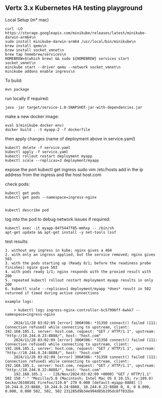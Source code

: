 ## Vertx 3.x Kubernetes HA testing playground

Local Setup (m* mac)

    curl -LO https://storage.googleapis.com/minikube/releases/latest/minikube-darwin-arm64\n
    sudo install minikube-darwin-arm64 /usr/local/bin/minikube\n
    brew install qemu\n
    brew install socket_vmnet\n
    brew tap homebrew/services\n
    HOMEBREW=$(which brew) && sudo ${HOMEBREW} services start socket_vmnet\n
    minikube start --driver qemu --network socket_vmnet\n
    minikube addons enable ingress\n


To build:

    mvn package

run locally if required:

    java -jar target/service-1.0-SNAPSHOT-jar-with-dependencies.jar

make a new docker image:

    eval $(minikube docker-env)
    docker build . -t myapp-2 -f dockerfile

then apply changes (name of deployment above in service.yaml)

    kubectl delete -f service.yaml
    kubectl apply -f service.yaml
    kubectl rollout restart deployment myapp
    kubectl scale --replicas=3 deployment/myapp

expose the port
    kubectl get ingress
    sudo vim /etc/hosts
    add in the ip address from the ingress and the host host.com


check pods:

    kubectl get pods 
    kubectl get pods --namespace=ingress-nginx


    kubectl describe pod 

log into the pod to debug network issues if required:

    kubectl exec -it myapp-84f5447f85-mmhxp -- /bin/sh
    apt-get update && apt-get install -y net-tools lsof


test results:

    1. without any ingress in kube; nginx gives a 404
    2. with only an ingress applied, but the service removed; nginx gives 503
    3. with the pods starting up (Ready 0/1; before the readiness probe finishes) nginx give 503
    4. with pods ready 1/1; nginx responds with the proxied result with 200
    5. repeated kubectl rollout restart deployment myapp results in only 200
    6. kubectl scale --replicas=1 deployment/myapp *does* result in 502 returned if timed during active connections

    example logs:

        > kubectl logs ingress-nginx-controller-bc57996ff-6wkk7 --namespace=ingress-nginx

        2024/11/28 03:02:09 [error] 306#306: *31350 connect() failed (111: Connection refused) while connecting to upstream, client: 192.168.105.1, server: host.com, request: "GET / HTTP/1.1", upstream: "http://10.244.0.23:8888/", host: "host.com"
        2024/11/28 03:02:09 [error] 306#306: *31350 connect() failed (111: Connection refused) while connecting to upstream, client: 192.168.105.1, server: host.com, request: "GET / HTTP/1.1", upstream: "http://10.244.0.24:8888/", host: "host.com"
        2024/11/28 03:02:09 [error] 306#306: *31350 connect() failed (111: Connection refused) while connecting to upstream, client: 192.168.105.1, server: host.com, request: "GET / HTTP/1.1", upstream: "http://10.244.0.22:8888/", host: "host.com"
        192.168.105.1 - - [28/Nov/2024:03:02:09 +0000] "GET / HTTP/1.1" 502 150 "-" "Mozilla/5.0 (Macintosh; Intel Mac OS X 10.15; rv:109.0) Gecko/20100101 Firefox/119.0" 270 0.000 [default-myapp-8888] [] 10.244.0.23:8888, 10.244.0.24:8888, 10.244.0.22:8888 0, 0, 0 0.000, 0.000, 0.000 502, 502, 502 231285d9b34e994d85b195dc8ff832ba
